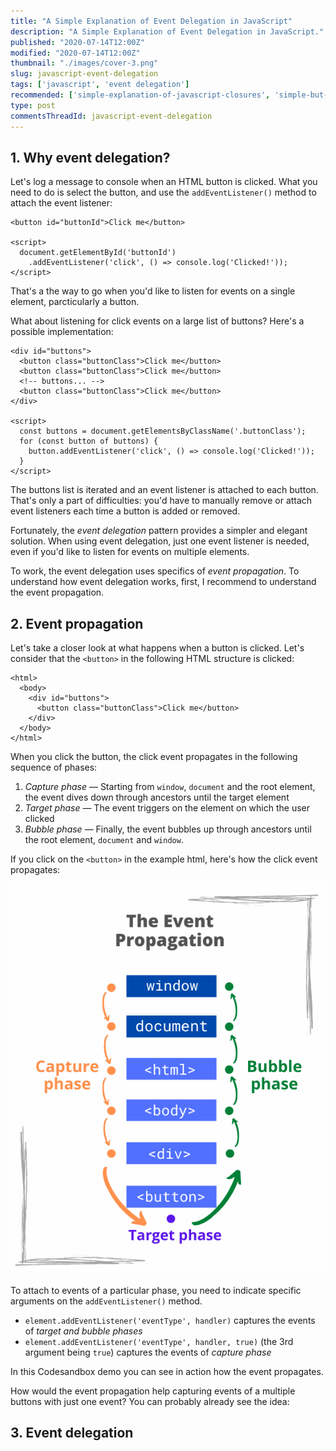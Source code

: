 ```yaml
---
title: "A Simple Explanation of Event Delegation in JavaScript"
description: "A Simple Explanation of Event Delegation in JavaScript."
published: "2020-07-14T12:00Z"
modified: "2020-07-14T12:00Z"
thumbnail: "./images/cover-3.png"
slug: javascript-event-delegation
tags: ['javascript', 'event delegation']
recommended: ['simple-explanation-of-javascript-closures', 'simple-but-tricky-javascript-interview-questions']
type: post
commentsThreadId: javascript-event-delegation
---
```


## 1. Why event delegation?

Let's log a message to console when an HTML button is clicked. What you need to do is select the button, and use the `addEventListener()` method to attach the event listener:

```html{5}
<button id="buttonId">Click me</button>

<script>
  document.getElementById('buttonId')
    .addEventListener('click', () => console.log('Clicked!'));
</script>
```

That's a the way to go when you'd like to listen for events on a single element, parcticularly a button.   

What about listening for click events on a large list of buttons? Here's a possible implementation:

```html{10-13}
<div id="buttons">
  <button class="buttonClass">Click me</button>
  <button class="buttonClass">Click me</button>
  <!-- buttons... -->
  <button class="buttonClass">Click me</button>
</div>

<script>
  const buttons = document.getElementsByClassName('.buttonClass');
  for (const button of buttons) {
    button.addEventListener('click', () => console.log('Clicked!'));
  }
</script>
```

The buttons list is iterated and an event listener is attached to each button. That's only a part of difficulties: you'd have to manually remove or attach event listeners each time a button is added or removed.  

Fortunately, the *event delegation* pattern provides a simpler and elegant solution. When using event delegation, just one event listener is needed,
even if you'd like to listen for events on multiple elements.  

To work, the event delegation uses specifics of *event propagation*. To understand how event delegation works, first, I recommend to understand the event propagation.  

## 2. Event propagation

Let's take a closer look at what happens when a button is clicked. Let's consider that the `<button>` in the following HTML structure is clicked:

```html{4}
<html>
  <body>
    <div id="buttons">
      <button class="buttonClass">Click me</button>
    </div>
  </body>
</html>
```

When you click the button, the click event propagates in the following sequence of phases: 

1. *Capture phase* &mdash; Starting from `window`, `document` and the root element, the event dives down through ancestors until the target element
2. *Target phase* &mdash; The event triggers on the element on which the user clicked
3. *Bubble phase* &mdash; Finally, the event bubbles up through ancestors until the root element, `document` and `window`.  

If you click on the `<button>` in the example html, here's how the click event propagates:

![JavaScript Event Propagation](./images/javascript-event-propagation-4.png)

To attach to events of a particular phase, you need to indicate specific arguments on the `addEventListener()` method.  

* `element.addEventListener('eventType', handler)` captures the events of *target and bubble phases*  
* `element.addEventListener('eventType', handler, true)` (the 3rd argument being `true`) captures the events of *capture phase*  

In this Codesandbox demo you can see in action how the event propagates.  

How would the event propagation help capturing events of a multiple buttons with just one event? You can probably already see the idea:


## 3. Event delegation

